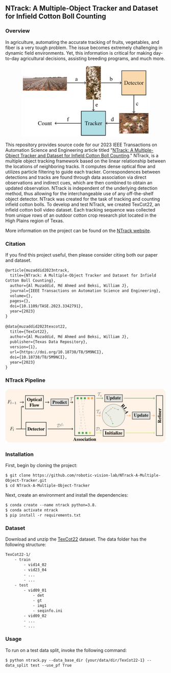 ## NTrack: A Multiple-Object Tracker and Dataset for Infield Cotton Boll Counting

### Overview

In agriculture, automating the accurate tracking of fruits, vegetables, and
fiber is a very tough problem. The issue becomes extremely challenging in
dynamic field environments. Yet, this information is critical for making
day-to-day agricultural decisions, assisting breeding programs, and much more.

<p align="center">
  <img src="images/overview.png" alt="overview" width="400"/>
</p>

This repository provides source code for our 2023 IEEE Transactions on
Automation Science and Engineering article titled "[NTrack: A Multiple-Object
Tracker and Dataset for Infield Cotton Boll Counting]()." NTrack, is a multiple
object tracking framework based on the linear relationship between the
locations of neighboring tracks. It computes dense optical flow and utilizes
particle filtering to guide each tracker. Correspondences between detections
and tracks are found through data association via direct observations and
indirect cues, which are then combined to obtain an updated observation. NTrack
is independent of the underlying detection method, thus allowing for the
interchangeable use of any off-the-shelf object detector. NTrack was created
for the task of tracking and counting infield cotton bolls. To develop and
test NTrack, we created TexCot22, an infield cotton boll video dataset. Each
tracking sequence was collected from unique rows of an outdoor cotton crop
research plot located in the High Plains region of Texas. 

More information on the project can be found on the 
[NTrack website](https://robotic-vision-lab.github.io/ntrack).

### Citation

If you find this project useful, then please consider citing both our paper and
dataset.

```bibitex
@article{muzaddid2023ntrack,
  title={NTrack: A Multiple-Object Tracker and Dataset for Infield Cotton Boll Counting},
  author={Al Muzaddid, Md Ahmed and Beksi, William J},
  journal={IEEE Transactions on Automation Science and Engineering},
  volume={},
  pages={},
  doi={10.1109/TASE.2023.3342791},
  year={2023}
}

@data{muzaddid2023texcot22,
  title={TexCot22},
  author={Al Muzaddid, Md Ahmed and Beksi, William J},
  publisher={Texas Data Repository},
  version={1},
  url={https://doi.org/10.18738/T8/5M9NCI},
  doi={10.18738/T8/5M9NCI},
  year={2023}
}
```

### NTrack Pipeline 

<p align="center">
  <img src="images/ntrack_pipeline.png" alt="model_architecture" width="800"/>
</p>

### Installation 

First, begin by cloning the project:

    $ git clone https://github.com/robotic-vision-lab/NTrack-A-Multiple-Object-Tracker.git
    $ cd NTrack-A-Multiple-Object-Tracker

Next, create an environment and install the dependencies:

    $ conda create --name ntrack python=3.8.
    $ conda activate ntrack
    $ pip install -r requirements.txt

### Dataset 

Download and unzip the [TexCot22]() dataset. The data folder has the following structure:

```
TexCot22-1/
    - train
        - vid14_02
        - vid23_04
        - ...
        - ...
    - test
        - vid09_01
            - det
            - gt
            - img1
            - seqinfo.ini
        - vid09_02
        - ...
        - ...
```

### Usage 

To run on a test data split, invoke the following command: 

    $ python ntrack.py --data_base_dir {your/data/dir/TexCot22-1} --data_split test --use_pf True
